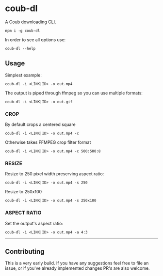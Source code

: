 # coub-dl

A Coub downloading CLI.

```
npm i -g coub-dl
```

In order to see all options use:

```
coub-dl --help
```

## Usage

Simplest example:

```
coub-dl -i <LINK|ID> -o out.mp4
```

The output is piped through ffmpeg so you can use multiple formats:

```
coub-dl -i <LINK|ID> -o out.gif
```

### CROP

By default crops a centered square

```
coub-dl -i <LINK|ID> -o out.mp4 -c
```

Otherwise takes FFMPEG crop filter format

```
coub-dl -i <LINK|ID> -o out.mp4 -c 500:500:8
```

### RESIZE

Resize to 250 pixel width preserving aspect ratio:

```
coub-dl -i <LINK|ID> -o out.mp4 -s 250
```

Resize to 250x100

```
coub-dl -i <LINK|ID> -o out.mp4 -s 250x100
```

### ASPECT RATIO

Set the output's aspect ratio:

```
coub-dl -i <LINK|ID> -o out.mp4 -a 4:3
```

---

## Contributing

This is a very early build.
If you have any suggestions feel free to file an issue, or if you've already implemented changes PR's are also welcome.
